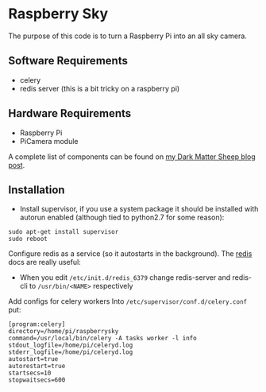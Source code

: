 # Raspberry Sky

The purpose of this code is to turn a Raspberry Pi into an all sky camera.

## Software Requirements
- celery
- redis server (this is a bit tricky on a raspberry pi)

## Hardware Requirements
- Raspberry Pi
- PiCamera module

A complete list of components can be found on [my Dark Matter Sheep blog post](http://www.darkmattersheep.uk/blog/the-great-raspberry-pi-all-sky-adventure/).

## Installation

- Install supervisor, if you use a system package it should be installed with autorun enabled (although tied to python2.7 for some reason):
```
sudo apt-get install supervisor
sudo reboot
```

Configure redis as a service (so it autostarts in the background). The [redis](https://redis.io/topics/quickstart) docs are really useful:
 - When you edit `/etc/init.d/redis_6379` change redis-server and redis-cli to `/usr/bin/<NAME>` respectively

Add configs for celery workers
Into `/etc/supervisor/conf.d/celery.conf` put:
```
[program:celery]
directory=/home/pi/raspberrysky
command=/usr/local/bin/celery -A tasks worker -l info
stdout_logfile=/home/pi/celeryd.log
stderr_logfile=/home/pi/celeryd.log
autostart=true
autorestart=true
startsecs=10
stopwaitsecs=600
```
